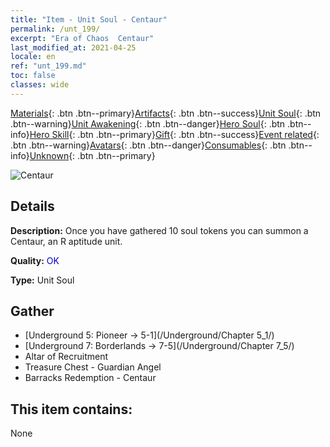 ```yaml
---
title: "Item - Unit Soul - Centaur"
permalink: /unt_199/
excerpt: "Era of Chaos  Centaur"
last_modified_at: 2021-04-25
locale: en
ref: "unt_199.md"
toc: false
classes: wide
---
```

 [Materials](/Items/){: .btn .btn--primary}[Artifacts](/Items/Artifacts/){: .btn .btn--success}[Unit Soul](/Items/UnitSoul/){: .btn .btn--warning}[Unit Awakening](/Items/UnitAwakening/){: .btn .btn--danger}[Hero Soul](/Items/HeroSoul/){: .btn .btn--info}[Hero Skill](/Items/HeroSkill/){: .btn .btn--primary}[Gift](/Items/Gift/){: .btn .btn--success}[Event related](/Items/Events/){: .btn .btn--warning}[Avatars](/Items/Avatars/){: .btn .btn--danger}[Consumables](/Items/Consumables/){: .btn .btn--info}[Unknown](/Items/Unknown/){: .btn .btn--primary}

 ![Centaur](/images/u/ti_banrenma.jpg)

## Details
 **Description:** Once you have gathered 10 soul tokens you can summon a Centaur, an R aptitude unit.

 **Quality:** <span style="color: #0000CD">OK</span>

 **Type:** Unit Soul

## Gather

*    [Underground 5: Pioneer -> 5-1](/Underground/Chapter 5_1/) 
*    [Underground 7: Borderlands -> 7-5](/Underground/Chapter 7_5/) 
*    Altar of Recruitment 
*    Treasure Chest - Guardian Angel 
*    Barracks Redemption - Centaur 

## This item contains:

  None

